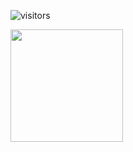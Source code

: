 <!--
- 👋 Hi, I’m @RanggaBS
- 👀 I’m interested in ...
- 🌱 I’m currently learning ...
- 💞️ I’m looking to collaborate on ...
- 📫 How to reach me ...
-->

<!---
RanggaBS/RanggaBS is a ✨ special ✨ repository because its `README.md` (this file) appears on your GitHub profile.
You can click the Preview link to take a look at your changes.
--->


![visitors](https://visitor-badge.glitch.me/badge?page_id=95119001)

<img height="180em" src="https://github-readme-stats.vercel.app/api?username=RanggaBS&show_icons=true&hide_border=true&&count_private=true&include_all_commits=true" />
